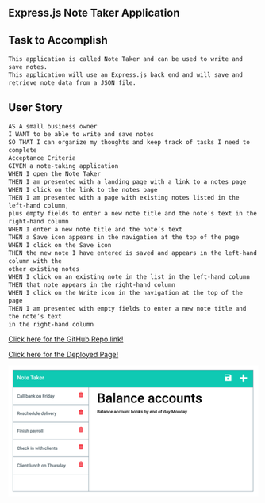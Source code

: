 ## Express.js Note Taker Application

## Task to Accomplish
```
This application is called Note Taker and can be used to write and save notes. 
This application will use an Express.js back end and will save and 
retrieve note data from a JSON file.
```


## User Story
```
AS A small business owner
I WANT to be able to write and save notes
SO THAT I can organize my thoughts and keep track of tasks I need to complete
Acceptance Criteria
GIVEN a note-taking application
WHEN I open the Note Taker
THEN I am presented with a landing page with a link to a notes page
WHEN I click on the link to the notes page
THEN I am presented with a page with existing notes listed in the left-hand column, 
plus empty fields to enter a new note title and the note’s text in the right-hand column
WHEN I enter a new note title and the note’s text
THEN a Save icon appears in the navigation at the top of the page
WHEN I click on the Save icon
THEN the new note I have entered is saved and appears in the left-hand column with the 
other existing notes
WHEN I click on an existing note in the list in the left-hand column
THEN that note appears in the right-hand column
WHEN I click on the Write icon in the navigation at the top of the page
THEN I am presented with empty fields to enter a new note title and the note’s text 
in the right-hand column
```

[Click here for the GitHub Repo link!](https://github.com/themetalsaint/NoteTaker)

[Click here for the Deployed Page!](https://note-taker-062021.herokuapp.com/)



![screenshot](public\assets\images\11-express-homework-demo-02.png?raw=true "Working Screenshot")

